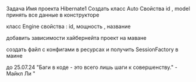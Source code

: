 Задача
Имя проекта Hibernate1
Создать класс Auto
Свойства id  , model
принять все данные в конструкторе

класс Engine
свойства :
id, мощность , название

добавить зависимости хайбернейта
проект на маване

создать файл с конфигами в ресурсах
и получить SessionFactory  в маине

до 25.07.24
"Баги в коде - это всего лишь шаги к совершенству." - Майкл Ли "